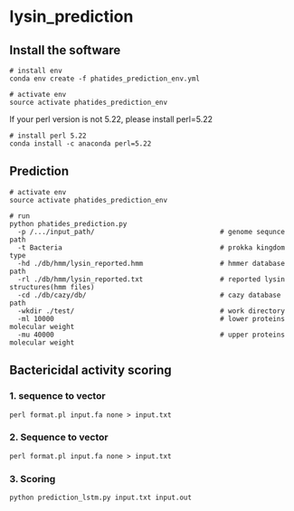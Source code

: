 # lysin_prediction
## Install the software
```
# install env
conda env create -f phatides_prediction_env.yml

# activate env
source activate phatides_prediction_env
```

If your perl version is not 5.22, please install perl=5.22
```
# install perl 5.22
conda install -c anaconda perl=5.22
```

## Prediction
```
# activate env
source activate phatides_prediction_env

# run
python phatides_prediction.py
  -p /.../input_path/                               # genome sequnce path
  -t Bacteria                                       # prokka kingdom type    
  -hd ./db/hmm/lysin_reported.hmm                   # hmmer database path
  -rl ./db/hmm/lysin_reported.txt                   # reported lysin structures(hmm files)
  -cd ./db/cazy/db/                                 # cazy database path
  -wkdir ./test/                                    # work directory
  -ml 10000                                         # lower proteins molecular weight
  -mu 40000                                         # upper proteins molecular weight
```

## Bactericidal activity scoring 
### 1. sequence to vector
```
perl format.pl input.fa none > input.txt
```

### 2. Sequence to vector
```
perl format.pl input.fa none > input.txt
```

### 3. Scoring
```
python prediction_lstm.py input.txt input.out
```

